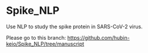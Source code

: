 # Spike_NLP
Use NLP to study the spike protein in SARS-CoV-2 virus.

Please go to this branch: https://github.com/hubin-keio/Spike_NLP/tree/manuscript
